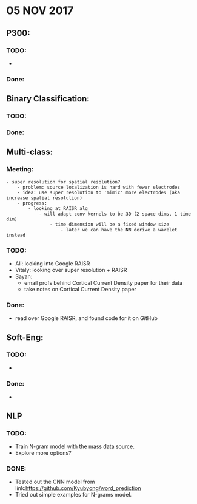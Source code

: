# 05 NOV 2017

## P300:
### TODO:
-
### Done:


## Binary Classification:
### TODO:

### Done:


## Multi-class:
### Meeting:
    - super resolution for spatial resolution?
        - problem: source localization is hard with fewer electrodes
        - idea: use super resolution to 'mimic' more electrodes (aka increase spatial resolution)
        - progress:
            - looking at RAISR alg
                - will adapt conv kernels to be 3D (2 space dims, 1 time dim)
                    - time dimension will be a fixed window size
                        - later we can have the NN derive a wavelet instead
### TODO:
- Ali: looking into Google RAISR
- Vitaly: looking over super resolution + RAISR
- Sayan:
    - email profs behind Cortical Current Density paper for their data
    - take notes on Cortical Current Density paper
### Done:
- read over Google RAISR, and found code for it on GitHub

## Soft-Eng:
### TODO:
- 

### Done:
- 

## NLP
### TODO:
- Train N-gram model with the mass data source.
- Explore more options?
### DONE:
- Tested out the CNN model from link:https://github.com/Kyubyong/word_prediction
- Tried out simple examples for N-grams model.
